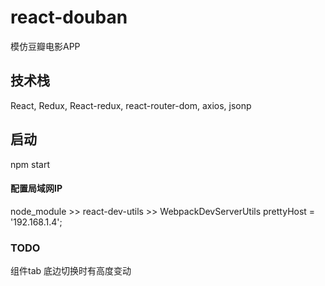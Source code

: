 # react-douban
模仿豆瓣电影APP

## 技术栈
React, Redux, React-redux, react-router-dom, axios, jsonp

## 启动
npm start

#### 配置局域网IP
node_module >> react-dev-utils >> WebpackDevServerUtils
prettyHost = '192.168.1.4';

### TODO
组件tab 底边切换时有高度变动
